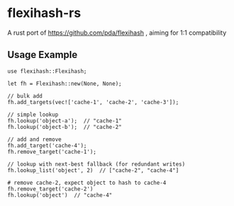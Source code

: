 flexihash-rs
============

A rust port of https://github.com/pda/flexihash , aiming for 1:1 compatibility


Usage Example
-------------

```
use flexihash::Flexihash;

let fh = Flexihash::new(None, None);

// bulk add
fh.add_targets(vec!['cache-1', 'cache-2', 'cache-3']);

// simple lookup
fh.lookup('object-a');  // "cache-1"
fh.lookup('object-b');  // "cache-2"

// add and remove
fh.add_target('cache-4');
fh.remove_target('cache-1');

// lookup with next-best fallback (for redundant writes)
fh.lookup_list('object', 2)  // ["cache-2", "cache-4"]

# remove cache-2, expect object to hash to cache-4
fh.remove_target('cache-2')
fh.lookup('object')  // "cache-4"
```
